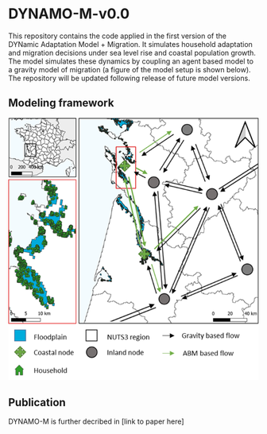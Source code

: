 # DYNAMO-M-v0.0
This repository contains the code applied in the first version of the DYNamic Adaptation Model + Migration. It simulates household adaptation and migration decisions under sea level rise and coastal population growth. The model simulates these dynamics by coupling an agent based model to a gravity model of migration (a figure of the model setup is shown below). The repository will be updated following release of future model versions.

## Modeling framework 
![alt text](/figures/model_setup.png)

## Publication 
DYNAMO-M is further decribed in [link to paper here]
